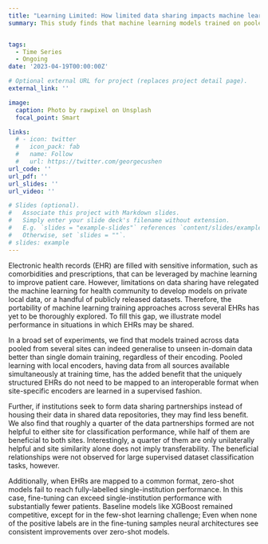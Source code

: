 ```yaml
---
title: "Learning Limited: How limited data sharing impacts machine learning performance in health"
summary: This study finds that machine learning models trained on pooled electronic health record (EHR) data from multiple sites can generalize better to unseen data, while also revealing that data sharing partnerships may not always enhance performance, and certain baseline models continue to be competitive except in few-shot learning scenarios.


tags:
  - Time Series
  - Ongoing
date: '2023-04-19T00:00:00Z'

# Optional external URL for project (replaces project detail page).
external_link: ''

image:
  caption: Photo by rawpixel on Unsplash
  focal_point: Smart

links:
  # - icon: twitter
  #   icon_pack: fab
  #   name: Follow
  #   url: https://twitter.com/georgecushen
url_code: ''
url_pdf: ''
url_slides: ''
url_video: ''

# Slides (optional).
#   Associate this project with Markdown slides.
#   Simply enter your slide deck's filename without extension.
#   E.g. `slides = "example-slides"` references `content/slides/example-slides.md`.
#   Otherwise, set `slides = ""`.
# slides: example
---
```


Electronic health records (EHR) are filled with sensitive information, such as comorbidities and prescriptions, that can be leveraged by machine learning to improve patient care. However, limitations on data sharing have relegated the machine learning for health community to develop models on private local data, or a handful of publicly released datasets. Therefore, the portability of machine learning training approaches across several EHRs has yet to be thoroughly explored. To fill this gap, we illustrate model performance in situations in which EHRs may be shared.

In a broad set of experiments, we find that models trained across data pooled from several sites can indeed generalise to unseen in-domain data better than single domain training, regardless of their encoding. Pooled learning with local encoders, having data from all sources available simultaneously at training time, has the added benefit that the uniquely structured EHRs do not need to be mapped to an interoperable format when site-specific encoders are learned in a supervised fashion.

Further, if institutions seek to form data sharing partnerships instead of housing their data in shared data repositories, they may find less benefit. We also find that roughly a quarter of the data partnerships formed are not helpful to either site for classification performance, while half of them are beneficial to both sites. Interestingly, a quarter of them are only unilaterally helpful and site similarity alone does not imply transferability. The beneficial relationships were not observed for large supervised dataset classification tasks, however.

Additionally, when EHRs are mapped to a common format, zero-shot models fail to reach fully-labelled single-institution performance. In this case, fine-tuning can exceed single-institution performance with substantially fewer patients. Baseline models like XGBoost remained competitive, except for in the few-shot learning challenge; Even when none of the positive labels are in the fine-tuning samples neural architectures see consistent improvements over zero-shot models.
